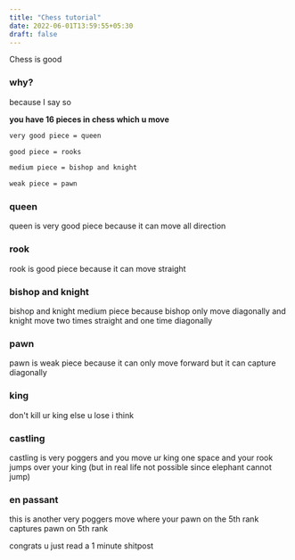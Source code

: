 ```yaml
---
title: "Chess tutorial"
date: 2022-06-01T13:59:55+05:30
draft: false
---
```


Chess is good

### why?

because I say so

**you have 16 pieces in chess which u move**

```diff
very good piece = queen

good piece = rooks

medium piece = bishop and knight

weak piece = pawn
```

### queen

queen is very good piece because it can move all direction

### rook

rook is good piece because it can move straight

### bishop and knight

bishop and knight medium piece because bishop only move diagonally and knight move two times straight and one time diagonally

### pawn

pawn is weak piece because it can only move forward but it can capture diagonally

### king

don't kill ur king else u lose i think

### castling

castling is very poggers and you move ur king one space and your rook jumps over your king (but in real life not possible since elephant cannot jump)

### en passant

this is another very poggers move where your pawn on the 5th rank captures pawn on 5th rank

congrats u just read a 1 minute shitpost
